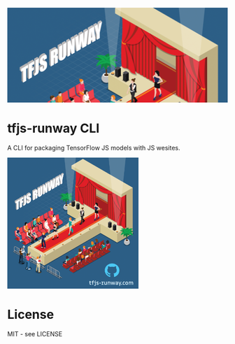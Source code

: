 ![runway graphic header with tfjs runway logo](runway-header.png)
# tfjs-runway CLI

A CLI for packaging TensorFlow JS models with JS wesites.

<img src="./runway.png" width=300/>

# License

MIT - see LICENSE

